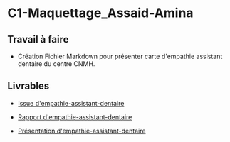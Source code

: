 # C1-Maquettage_Assaid-Amina

## Travail à faire

- Création Fichier Markdown pour présenter carte d'empathie assistant dentaire du centre CNMH.


## Livrables

- [Issue d'empathie-assistant-dentaire](https://github.com/cnmh/besoin/issues/116)

- [Rapport d'empathie-assistant-dentaire](https://cnmh.github.io/besoin/empathie-assistant-dentaire/rapport.html)

- [Présentation d'empathie-assistant-dentaire](https://cnmh.github.io/besoin/presentation.html#/8)